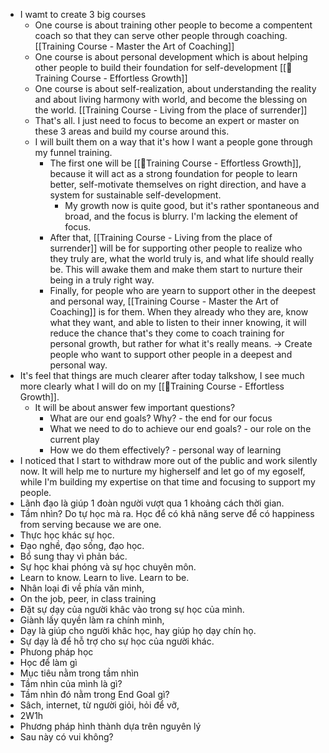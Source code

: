 - I wamt to create 3 big courses
    - One course is about training other people to become a compentent coach so that they can serve other people through coaching. [[Training Course - Master the Art of Coaching]]
    - One course is about personal development which is about helping other people to build their foundation for self-development [[🌱Training Course - Effortless Growth]]
    - One course is about self-realization, about understanding the reality and about living harmony with world, and become the blessing on the world. [[Training Course - Living from the place of surrender]]
    - That's all. I just need to focus to become an expert or master on these 3 areas and build my course around this.
    - I will built them on a way that it's how I want a people gone through my funnel training. 
        - The first one will be [[🌱Training Course - Effortless Growth]], because it will act as a strong foundation for people to learn better, self-motivate themselves on right direction, and have a system for sustainable self-development.
            - My growth now is quite good, but it's rather spontaneous and broad, and the focus is blurry. I'm lacking the element of focus.
        - After that, [[Training Course - Living from the place of surrender]] will be for supporting other people to realize who they truly are, what the world truly is, and what life should really be. This will awake them and make them start to nurture their being in a truly right way.
        - Finally, for people who are yearn to support other in the deepest and personal way, [[Training Course - Master the Art of Coaching]] is for them. When they already who they are, know what they want, and able to listen to their inner knowing, it will reduce the chance that's they come to coach training for personal growth, but rather for what it's really means. -> Create people who want to support other people in a deepest and personal way. 
- It's feel that things are much clearer after today talkshow, I see much more clearly what I will do on my [[🌱Training Course - Effortless Growth]].
    - It will be about answer few important questions?
        - What are our end goals? Why? - the end for our focus
        - What we need to do to achieve our end goals? - our role on the current play
        - How we do them effectively? - personal way of learning
- I noticed that I start to withdraw more out of the public and work silently now. It will help me to nurture my higherself and let go of my egoself, while I'm building my expertise on that time and focusing to support my people.
- Lãnh đạo là giúp 1 đoàn người vượt qua 1 khoảng cách thời gian. 
- Tầm nhìn? Do tự học mà ra. Học để có khả năng serve để có happiness from serving because we are one.
- Thực học khác sự học.
- Đạo nghề, đạo sống, đạo học.
- Bổ sung thay vì phản bác.
- Sự học khai phóng và sự học chuyên môn.
- Learn to know. Learn to live. Learn to be.
- Nhân loại đi về phía văn minh, 
- On the job, peer, in class training
- Đặt sự dạy của người khâc vào trong sự học của mình.
- Giành lấy quyền làm ra chính mình,
- Dạy là giúp cho người khâc học, hay giúp họ dạy chín họ.
- Sự dạy là để hỗ trợ cho sự học của người khác.
- Phưong pháp học
- Học để làm gì
- Mục tiêu nằm trong tầm nhìn
- Tầm nhìn của mình là gì?
- Tầm nhìn đó nằm trong End Goal gì?
- Sâch, internet, từ người giỏi, hỏi để vỡ, 
- 2W1h
- Phương pháp hình thành dựa trên nguyên lý
- Sau này có vui không?
